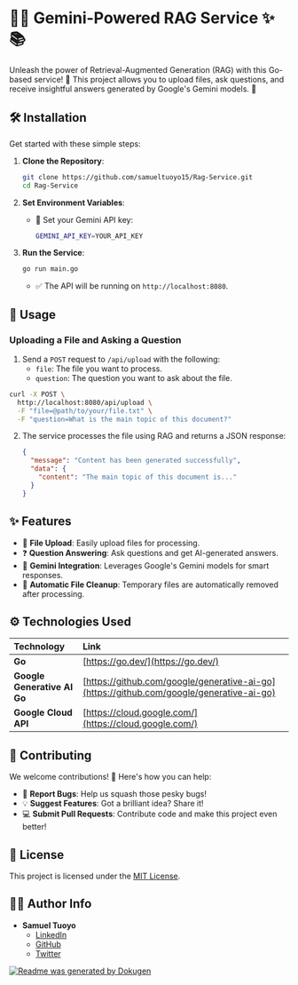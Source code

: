 # 🤖✨ Gemini-Powered RAG Service ✨📚

Unleash the power of Retrieval-Augmented Generation (RAG) with this Go-based service! 🚀 This project allows you to upload files, ask questions, and receive insightful answers generated by Google's Gemini models. 🧠

## 🛠️ Installation

Get started with these simple steps:

1.  **Clone the Repository**:

    ```bash
    git clone https://github.com/samueltuoyo15/Rag-Service.git
    cd Rag-Service
    ```

2.  **Set Environment Variables**:

    *   🔑  Set your Gemini API key:

        ```bash
        GEMINI_API_KEY=YOUR_API_KEY
        ```

3.  **Run the Service**:

    ```bash
    go run main.go
    ```

    *   ✅  The API will be running on `http://localhost:8080`.

## 🚀 Usage

### Uploading a File and Asking a Question

1.  Send a `POST` request to `/api/upload` with the following:
    *   `file`: The file you want to process.
    *   `question`: The question you want to ask about the file.

```bash
curl -X POST \
  http://localhost:8080/api/upload \
  -F "file=@path/to/your/file.txt" \
  -F "question=What is the main topic of this document?"
```

2.  The service processes the file using RAG and returns a JSON response:

    ```json
    {
      "message": "Content has been generated successfully",
      "data": {
        "content": "The main topic of this document is..."
      }
    }
    ```

## ✨ Features

*   📄  **File Upload**: Easily upload files for processing.
*   ❓  **Question Answering**: Ask questions and get AI-generated answers.
*   🧠  **Gemini Integration**: Leverages Google's Gemini models for smart responses.
*   🧹  **Automatic File Cleanup**: Temporary files are automatically removed after processing.

## ⚙️ Technologies Used

| Technology                                  | Link                                                         |
| :------------------------------------------ | :----------------------------------------------------------- |
| **Go**                                      | [https://go.dev/](https://go.dev/)                           |
| **Google Generative AI Go**                 | [https://github.com/google/generative-ai-go](https://github.com/google/generative-ai-go) |
| **Google Cloud API**                        | [https://cloud.google.com/](https://cloud.google.com/)       |

## 🙌 Contributing

We welcome contributions! 🎉 Here's how you can help:

*   🐛  **Report Bugs**: Help us squash those pesky bugs!
*   💡  **Suggest Features**: Got a brilliant idea? Share it!
*   💻  **Submit Pull Requests**: Contribute code and make this project even better!

## 📜 License

This project is licensed under the [MIT License](LICENSE).

## 👨‍💻 Author Info

*   **Samuel Tuoyo**
    *   [LinkedIn](https://www.linkedin.com/in/samuel-tuoyo-8568b62b6)
    *   [GitHub](https://github.com/samueltuoyo15) 
    *   [Twitter](https://x.com/TuoyoS26091)


[![Readme was generated by Dokugen](https://img.shields.io/badge/Readme%20was%20generated%20by-Dokugen-brightgreen)](https://github.com/samueltuoyo15/Dokugen)
